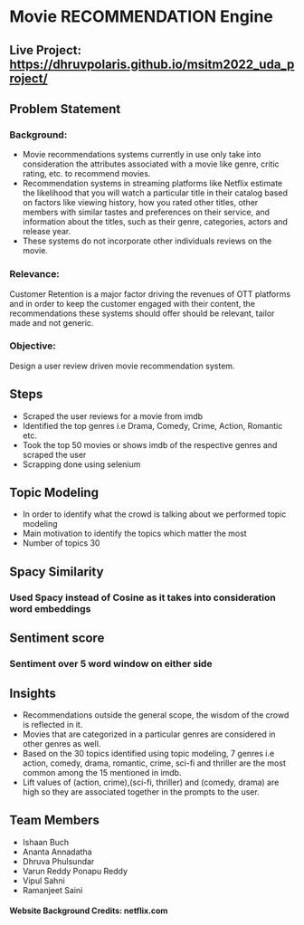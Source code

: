 # Movie RECOMMENDATION Engine

## Live Project: https://dhruvpolaris.github.io/msitm2022_uda_project/

## Problem Statement
### Background: 

- Movie recommendations systems currently in use only take into consideration the attributes associated with a movie like genre, critic rating, etc. to recommend movies. 
- Recommendation systems in streaming platforms like Netflix  estimate the likelihood that you will watch a particular title in their catalog based on factors like viewing history, how you rated other titles, other members with similar tastes and preferences on their service, and information about the titles, such as their genre, categories, actors and release year. 
- These systems do not incorporate other individuals reviews on the movie. 

### Relevance: 

Customer Retention is a major factor driving the revenues of OTT platforms and in order to keep the customer engaged with their content, the recommendations these systems should offer should be relevant, tailor made and not generic.

### Objective: 

Design a user review driven movie recommendation system.

## Steps

- Scraped the user reviews for a movie from imdb
- Identified the top genres i.e Drama, Comedy, Crime, Action, Romantic etc.
- Took the top 50 movies or shows imdb of the respective genres and scraped the user 
- Scrapping done using selenium

## Topic Modeling

- In order to identify what the crowd is talking about we performed topic modeling 
- Main motivation to identify the topics which matter the most
- Number of topics 30

## Spacy Similarity
### Used Spacy instead of Cosine as it takes into consideration word embeddings

## Sentiment score
### Sentiment over 5 word window on either side

## Insights
- Recommendations outside the general scope, the wisdom of the crowd is reflected in it.
- Movies that are categorized in a particular genres are considered in other genres as well.
- Based on the 30 topics identified using topic modeling, 7 genres i.e action, comedy, drama, romantic, crime, sci-fi and  thriller are the most common among the 15 mentioned in imdb.
- Lift values of (action, crime),(sci-fi, thriller) and (comedy, drama) are high so they are associated together in the prompts to the user.

## Team Members

- Ishaan Buch
- Ananta Annadatha
- Dhruva Phulsundar
- Varun Reddy Ponapu Reddy
- Vipul Sahni
- Ramanjeet Saini

#### Website Background Credits: netflix.com
